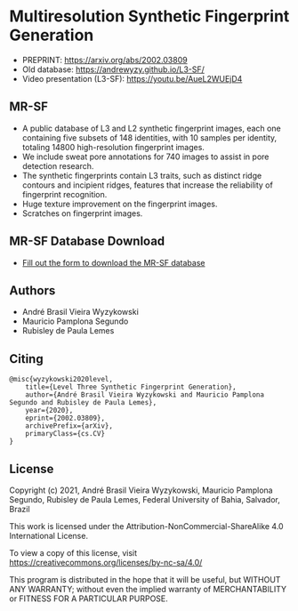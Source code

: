# Multiresolution Synthetic Fingerprint Generation
- PREPRINT: <a href="https://arxiv.org/abs/2002.03809">https://arxiv.org/abs/2002.03809</a>
- Old database: https://andrewyzy.github.io/L3-SF/
- Video presentation (L3-SF): <a href="https://youtu.be/AueL2WUEjD4">https://youtu.be/AueL2WUEjD4</a> 

## MR-SF

- A public database of L3 and L2 synthetic fingerprint images, each one containing five subsets of 148 identities, with 10 samples per identity, totaling 14800 high-resolution fingerprint images.  
- We include sweat pore annotations for 740 images to assist in pore detection research.
- The synthetic fingerprints contain L3 traits, such as distinct ridge contours and incipient ridges, features that increase the reliability of fingerprint recognition.
- Huge texture improvement on the fingerprint images.
- Scratches on fingerprint images.

## MR-SF Database Download

- <a href="https://forms.gle/2nLcLQKCsx8xnpJh6?hl=en">Fill out the form to download the MR-SF database</a>

## Authors

- André Brasil Vieira Wyzykowski
- Mauricio Pamplona Segundo
- Rubisley de Paula Lemes

## Citing

```
@misc{wyzykowski2020level,
    title={Level Three Synthetic Fingerprint Generation},
    author={André Brasil Vieira Wyzykowski and Mauricio Pamplona Segundo and Rubisley de Paula Lemes},
    year={2020},
    eprint={2002.03809},
    archivePrefix={arXiv},
    primaryClass={cs.CV}
}
 ```

## License
 
Copyright (c) 2021, André Brasil Vieira Wyzykowski, Mauricio Pamplona Segundo, Rubisley de Paula Lemes, Federal University of Bahia, Salvador, Brazil

This work is licensed under the Attribution-NonCommercial-ShareAlike 4.0 International License. 

To view a copy of this license, visit https://creativecommons.org/licenses/by-nc-sa/4.0/

This program is distributed in the hope that it will be useful,
but WITHOUT ANY WARRANTY; without even the implied warranty of
MERCHANTABILITY or FITNESS FOR A PARTICULAR PURPOSE.
